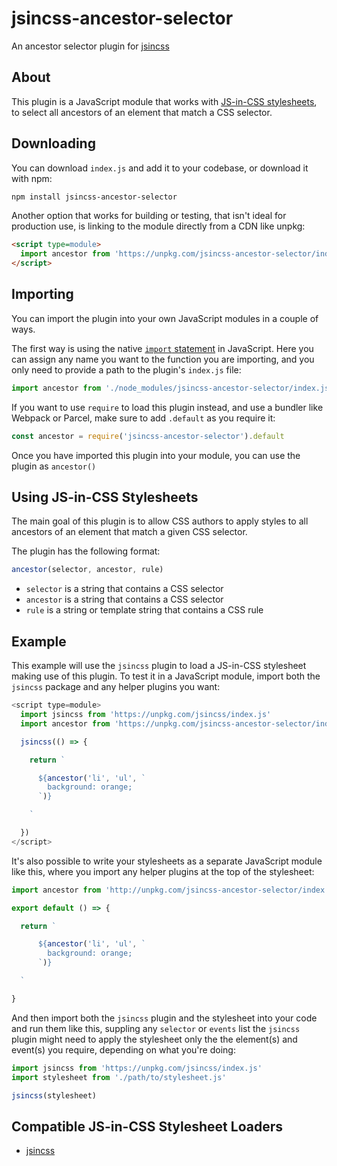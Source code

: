 # jsincss-ancestor-selector

An ancestor selector plugin for [jsincss](https://github.com/tomhodgins/jsincss)

## About

This plugin is a JavaScript module that works with [JS-in-CSS stylesheets](https://responsive.style/theory/what-is-a-jic-stylesheet.html), to select all ancestors of an element that match a CSS selector.

## Downloading

You can download `index.js` and add it to your codebase, or download it with npm:

```bash
npm install jsincss-ancestor-selector
```

Another option that works for building or testing, that isn't ideal for production use, is linking to the module directly from a CDN like unpkg:

```html
<script type=module>
  import ancestor from 'https://unpkg.com/jsincss-ancestor-selector/index.js'
</script>
```

## Importing

You can import the plugin into your own JavaScript modules in a couple of ways.

The first way is using the native [`import` statement](https://developer.mozilla.org/en-US/docs/Web/JavaScript/Reference/Statements/import) in JavaScript. Here you can assign any name you want to the function you are importing, and you only need to provide a path to the plugin's `index.js` file:

```js
import ancestor from './node_modules/jsincss-ancestor-selector/index.js'
```

If you want to use `require` to load this plugin instead, and use a bundler like Webpack or Parcel, make sure to add `.default` as you require it:

```js
const ancestor = require('jsincss-ancestor-selector').default
```

Once you have imported this plugin into your module, you can use the plugin as `ancestor()`

## Using JS-in-CSS Stylesheets

The main goal of this plugin is to allow CSS authors to apply styles to all ancestors of an element that match a given CSS selector.

The plugin has the following format:

```js
ancestor(selector, ancestor, rule)
```

- `selector` is a string that contains a CSS selector
- `ancestor` is a string that contains a CSS selector
- `rule` is a string or template string that contains a CSS rule

## Example

This example will use the `jsincss` plugin to load a JS-in-CSS stylesheet making use of this plugin. To test it in a JavaScript module, import both the `jsincss` package and any helper plugins you want:

```js
<script type=module>
  import jsincss from 'https://unpkg.com/jsincss/index.js'
  import ancestor from 'https://unpkg.com/jsincss-ancestor-selector/index.js'

  jsincss(() => {

    return `

      ${ancestor('li', 'ul', `
        background: orange;
      `)}

    `

  })
</script>
```

It's also possible to write your stylesheets as a separate JavaScript module like this, where you import any helper plugins at the top of the stylesheet:

```js
import ancestor from 'http://unpkg.com/jsincss-ancestor-selector/index.js'

export default () => {

  return `

      ${ancestor('li', 'ul', `
        background: orange;
      `)}

  `

}
```

And then import both the `jsincss` plugin and the stylesheet into your code and run them like this, suppling any `selector` or `events` list the `jsincss` plugin might need to apply the stylesheet only the the element(s) and event(s) you require, depending on what you're doing:

```js
import jsincss from 'https://unpkg.com/jsincss/index.js'
import stylesheet from './path/to/stylesheet.js'

jsincss(stylesheet)
```

## Compatible JS-in-CSS Stylesheet Loaders

- [jsincss](https://github.com/tomhodgins/jsincss)